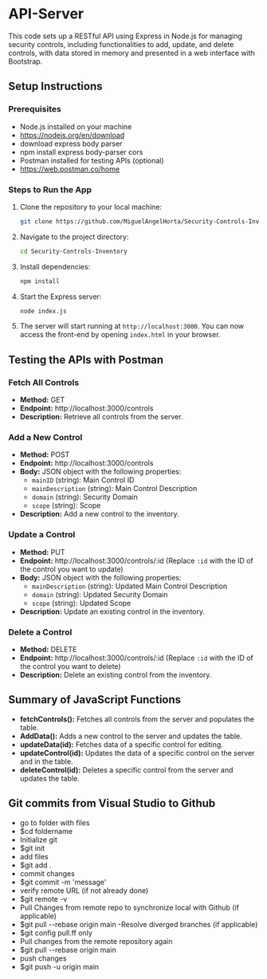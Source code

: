 # API-Server
 This code sets up a RESTful API using Express in Node.js for managing security controls, including functionalities to add, update, and delete controls, with data stored in memory and presented in a web interface with Bootstrap.

## Setup Instructions

### Prerequisites

- Node.js installed on your machine
 -  https://nodejs.org/en/download
- download express body parser
 - npm install express body-parser cors 
- Postman installed for testing APIs (optional)
 - https://web.postman.co/home

### Steps to Run the App

1. Clone the repository to your local machine:

    ```bash
    git clone https://github.com/MiguelAngelHorta/Security-Controls-Inventory.git
    ```

2. Navigate to the project directory:

    ```bash
    cd Security-Controls-Inventory
    ```

3. Install dependencies:

    ```bash
    npm install
    ```

4. Start the Express server:

    ```bash
    node index.js
    ```

5. The server will start running at `http://localhost:3000`. You can now access the front-end by opening `index.html` in your browser.

## Testing the APIs with Postman

### Fetch All Controls

- **Method:** GET
- **Endpoint:** http://localhost:3000/controls
- **Description:** Retrieve all controls from the server.

### Add a New Control

- **Method:** POST
- **Endpoint:** http://localhost:3000/controls
- **Body:** JSON object with the following properties:
  - `mainID` (string): Main Control ID
  - `mainDescription` (string): Main Control Description
  - `domain` (string): Security Domain
  - `scope` (string): Scope
- **Description:** Add a new control to the inventory.

### Update a Control

- **Method:** PUT
- **Endpoint:** http://localhost:3000/controls/:id (Replace `:id` with the ID of the control you want to update)
- **Body:** JSON object with the following properties:
  - `mainDescription` (string): Updated Main Control Description
  - `domain` (string): Updated Security Domain
  - `scope` (string): Updated Scope
- **Description:** Update an existing control in the inventory.

### Delete a Control

- **Method:** DELETE
- **Endpoint:** http://localhost:3000/controls/:id (Replace `:id` with the ID of the control you want to delete)
- **Description:** Delete an existing control from the inventory.

## Summary of JavaScript Functions

- **fetchControls():** Fetches all controls from the server and populates the table.
- **AddData():** Adds a new control to the server and updates the table.
- **updateData(id):** Fetches data of a specific control for editing.
- **updateControl(id):** Updates the data of a specific control on the server and in the table.
- **deleteControl(id):** Deletes a specific control from the server and updates the table.



## Git commits from Visual Studio to Github
- go to folder with files
 - $cd foldername
- Initialize git
 - $git init
- add files
 - $git add .
- commit changes
 - $git commit -m 'message'
- verify remote URL (if not already done)
 - $git remote -v
- Pull Changes from remote repo to synchronize local with Github (if applicable)
 - $git pull --rebase origin main
-Resolve diverged branches (if applicable)
 - $git config pull.ff only
- Pull changes from the remote repository again
 - $git pull --rebase origin main
- push changes
 - $git push -u origin main

 

